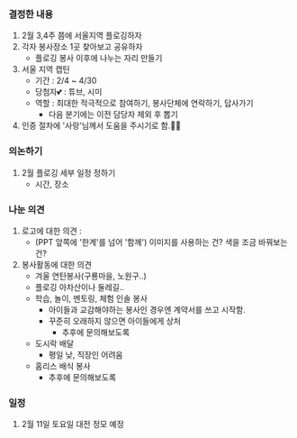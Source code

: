 
### 결정한 내용
1. 2월 3,4주 쯤에 서울지역 플로깅하자
2. 각자 봉사장소 1곳 찾아보고 공유하자
   - 플로깅 봉사 이후에 나누는 자리 만들기
3. 서울 지역 캡틴
   - 기간 : 2/4 ~ 4/30
   - 당첨자💕 : 튜브, 시미
   - 역할 : 최대한 적극적으로 참여하기, 봉사단체에 연락하기, 답사가기
      - 다음 분기에는 이전 담당자 제외 후 뽑기
4. 인증 절차에 '사랑'님께서 도움을 주시기로 함.👍🏻


### 의논하기
1. 2월 플로깅 세부 일정 정하기
    - 시간, 장소

### 나눈 의견
1. 로고에 대한 의견 : 
   - (PPT 앞쪽에 '한계'를 넘어 '함께') 이미지를 사용하는 건? 색을 조금 바꿔보는 건?
2. 봉사활동에 대한 의견
   - 겨울 연탄봉사(구룡마을, 노원구..)
   - 플로깅 아차산이나 둘레길..
   - 학습, 놀이, 멘토링, 체험 인솔 봉사
       - 아이들과 교감해야하는 봉사인 경우엔 계약서를 쓰고 시작함. 
      - 꾸준히 오래하지 않으면 아이들에게 상처
         - 추후에 문의해보도록
   - 도시락 배달
      - 평일 낮, 직장인 어려움
   - 홈리스 배식 봉사
      - 추후에 문의해보도록



### 일정
1. 2월 11일 토요일 대전 정모 예정
